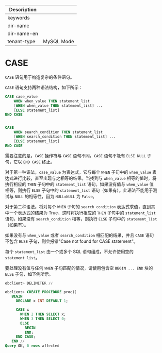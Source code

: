
| Description   |                 |
|---------------|-----------------|
| keywords      |                 |
| dir-name      |                 |
| dir-name-en   |                 |
| tenant-type   | MySQL Mode      |

# CASE 

`CASE` 语句用于构造复杂的条件语句。

`CASE` 语句支持两种语法结构，如下所示：

```sql
CASE case_value
    WHEN when_value THEN statement_list
    [WHEN when_value THEN statement_list] ...
    [ELSE statement_list]
END CASE


CASE
    WHEN search_condition THEN statement_list
    [WHEN search_condition THEN statement_list] ...
    [ELSE statement_list]
END CASE
```


需要注意的是，`CASE` 操作符与 `CASE` 语句不同。`CASE` 语句不能有 `ELSE NULL` 子句，它以 `END CASE` 终止。

对于第一种语法，`case_value` 为表达式，它与每个 `WHEN` 子句中的 `when_value` 表达式进行比较，直至出现与之相等的结果。当找到与 `when_value` 相等的值时，将执行相应的 `THEN` 子句中的 `statement_list` 语句。如果没有值与 `when_value` 值相等，则执行 `ELSE` 子句中的 `statement_list` 语句（如果有）。此语法不能用于测试与 `NULL` 的相等性，因为 `NULL=NULL` 为 `False`。

对于第二种语法，将对每个 `WHEN` 子句的 `search_condition` 表达式求值，直到其中一个表达式的结果为 True，这时将执行相应的 `THEN` 子句中的 `statement_list` 语句。如果没有 `search_condition` 相等，则执行 `ELSE` 子句中的 `statement_list`（如果有）。

如果没有与 `when_value` 或者 `search_condition` 相匹配的结果，并且 `CASE` 语句不包含 `ELSE` 子句，则会报错"Case not found for CASE statement"。

每个 `statement_list` 由一个或多个 SQL 语句组成，不允许使用空的 `statement_list`。

要处理没有值与任何 `WHEN` 子句匹配的情况，请使用包含空 `BEGIN ... END` 块的 `ELSE` 子句，如下例所示。

```sql
obclient> DELIMITER //

obclient> CREATE PROCEDURE proc()
   BEGIN
     DECLARE x INT DEFAULT 1;

     CASE x
       WHEN 2 THEN SELECT x;
       WHEN 3 THEN SELECT 0;
       ELSE
         BEGIN
         END;
     END CASE;
   END //
Query OK, 0 rows affected
```